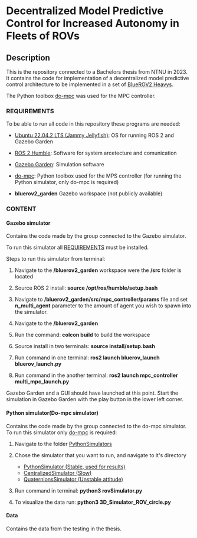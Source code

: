 # Decentralized Model Predictive Control for Increased Autonomy in Fleets of ROVs

## Description

This is the repository connected to a Bachelors thesis from NTNU in 2023. It contains the code for implementation of a decentralized model predictive control architecture to be implemented in a set of [BlueROV2 Heavys](https://bluerobotics.com/store/rov/bluerov2-upgrade-kits/brov2-heavy-retrofit/).

The Python toolbox [do-mpc](https://www.do-mpc.com/en/latest/) was used for the MPC controller.

### REQUIREMENTS

To be able to run all code in this repository these programs are needed:

- [Ubuntu 22.04.2 LTS (Jammy Jellyfish)](https://releases.ubuntu.com/jammy/): OS for running ROS 2 and Gazebo Garden

- [ROS 2 Humble](https://docs.ros.org/en/humble/index.html): Software for system arcetecture and comunication

- [Gazebo Garden](https://gazebosim.org/docs/garden/install_ubuntu): Simulation software

- [do-mpc](https://www.do-mpc.com/en/latest/): Python toolbox used for the MPS controller (for running the Python simulator, only do-mpc is required)

-  **bluerov2_garden** Gazebo workspace (not publicly available)

### CONTENT

#### Gazebo simulator

Contains the code made by the group connected to the Gazebo simulator.

To run this simulator all [REQUIREMENTS](https://github.com/lrfosso/TowardsUnderwaterAutonomousFleets#requirements) must be installed.

Steps to run this simulator from terminal:

1. Navigate to the **/bluerov2_garden** workspace were the **/src** folder is located

2. Source ROS 2 install: **source /opt/ros/humble/setup.bash**

3. Navigate to **/bluerov2_garden/src/mpc_controller/params**  file and set **n_multi_agent** parameter to the amount of agent you wish to spawn into the simulator.

4. Navigate to the **/bluerov2_garden** 

5. Run the command: **colcon build** to build the workspace

6. Source install in two terminals: **source install/setup.bash** 

7.  Run command in one terminal: **ros2 launch bluerov_launch bluerov_launch.py**

8. Run command in the another terminal: **ros2 launch mpc_controller multi_mpc_launch.py**

Gazebo Garden and a GUI should have launched at this point. Start the simulation in Gazebo Garden with the play button in the lower left corner.

#### Python simulator(Do-mpc simulator)


Contains the code made by the group connected to the do-mpc simulator.
To run this simulator only [do-mpc](https://www.do-mpc.com/en/latest/) is required:
1. Navigate to the folder [PythonSimulators](https://github.com/lrfosso/TowardsUnderwaterAutonomousFleets/tree/main/PythonSimulators/)

2. Chose the simulator that you want to run, and navigate to it's directory
	- [PythonSimulator (Stable, used for results)](https://github.com/lrfosso/TowardsUnderwaterAutonomousFleets/tree/main/PythonSimulators/PythonSimulator)
	- [CentralizedSimulator (Slow)](https://github.com/lrfosso/TowardsUnderwaterAutonomousFleets/tree/main/PythonSimulators/CentralizedSimulator)
	- [QuaternionsSimulator (Unstable attitude)](https://github.com/lrfosso/TowardsUnderwaterAutonomousFleets/tree/main/PythonSimulators/QuaternionsSimulator)
3. Run command in terminal: **python3 rovSimulator.py** 
4. To visualize the data run: **python3 3D_Simulator_ROV_circle.py**

#### Data

Contains the data from the testing in the thesis. 
